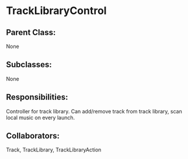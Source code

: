 # TrackLibraryControl

## Parent Class:
None

## Subclasses:
None

## Responsibilities:
Controller for track library. Can add/remove track from track library, scan local music on every launch.

## Collaborators:
Track, TrackLibrary, TrackLibraryAction
